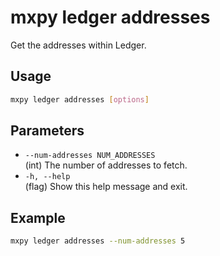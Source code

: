# mxpy ledger addresses

Get the addresses within Ledger.

## Usage

```bash
mxpy ledger addresses [options]
```

## Parameters

- `--num-addresses NUM_ADDRESSES`  
  (int) The number of addresses to fetch.
- `-h, --help`  
  (flag) Show this help message and exit.

## Example

```bash
mxpy ledger addresses --num-addresses 5
